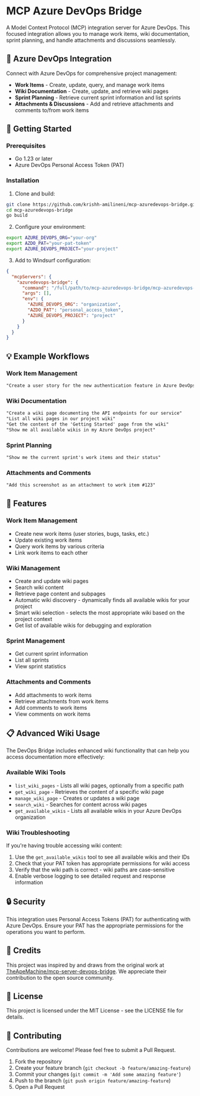 # MCP Azure DevOps Bridge

A Model Context Protocol (MCP) integration server for Azure DevOps. This focused integration allows you to manage work items, wiki documentation, sprint planning, and handle attachments and discussions seamlessly.

## 🌉 Azure DevOps Integration

Connect with Azure DevOps for comprehensive project management:

- **Work Items** - Create, update, query, and manage work items
- **Wiki Documentation** - Create, update, and retrieve wiki pages
- **Sprint Planning** - Retrieve current sprint information and list sprints
- **Attachments & Discussions** - Add and retrieve attachments and comments to/from work items

## 🚀 Getting Started

### Prerequisites

- Go 1.23 or later
- Azure DevOps Personal Access Token (PAT)

### Installation

1. Clone and build:

```bash
git clone https://github.com/krishh-amilineni/mcp-azuredevops-bridge.git
cd mcp-azuredevops-bridge
go build
```

2. Configure your environment:

```bash
export AZURE_DEVOPS_ORG="your-org"
export AZDO_PAT="your-pat-token"
export AZURE_DEVOPS_PROJECT="your-project"
```

3. Add to Windsurf configuration:

```json
{
  "mcpServers": {
    "azuredevops-bridge": {
      "command": "/full/path/to/mcp-azuredevops-bridge/mcp-azuredevops-bridge",
      "args": [],
      "env": {
        "AZURE_DEVOPS_ORG": "organization",
        "AZDO_PAT": "personal_access_token",
        "AZURE_DEVOPS_PROJECT": "project"
      }
    }
  }
}
```

## 💡 Example Workflows

### Work Item Management

```txt
"Create a user story for the new authentication feature in Azure DevOps"
```

### Wiki Documentation

```txt
"Create a wiki page documenting the API endpoints for our service"
"List all wiki pages in our project wiki"
"Get the content of the 'Getting Started' page from the wiki"
"Show me all available wikis in my Azure DevOps project"
```

### Sprint Planning

```txt
"Show me the current sprint's work items and their status"
```

### Attachments and Comments

```txt
"Add this screenshot as an attachment to work item #123"
```

## 🔧 Features

### Work Item Management
- Create new work items (user stories, bugs, tasks, etc.)
- Update existing work items
- Query work items by various criteria
- Link work items to each other

### Wiki Management
- Create and update wiki pages
- Search wiki content
- Retrieve page content and subpages
- Automatic wiki discovery - dynamically finds all available wikis for your project
- Smart wiki selection - selects the most appropriate wiki based on the project context
- Get list of available wikis for debugging and exploration

### Sprint Management
- Get current sprint information
- List all sprints
- View sprint statistics

### Attachments and Comments
- Add attachments to work items
- Retrieve attachments from work items
- Add comments to work items
- View comments on work items

## 📋 Advanced Wiki Usage

The DevOps Bridge includes enhanced wiki functionality that can help you access documentation more effectively:

### Available Wiki Tools

- `list_wiki_pages` - Lists all wiki pages, optionally from a specific path
- `get_wiki_page` - Retrieves the content of a specific wiki page
- `manage_wiki_page` - Creates or updates a wiki page
- `search_wiki` - Searches for content across wiki pages
- `get_available_wikis` - Lists all available wikis in your Azure DevOps organization

### Wiki Troubleshooting

If you're having trouble accessing wiki content:

1. Use the `get_available_wikis` tool to see all available wikis and their IDs
2. Check that your PAT token has appropriate permissions for wiki access
3. Verify that the wiki path is correct - wiki paths are case-sensitive
4. Enable verbose logging to see detailed request and response information

## 🔒 Security

This integration uses Personal Access Tokens (PAT) for authenticating with Azure DevOps. Ensure your PAT has the appropriate permissions for the operations you want to perform.

## 📝 Credits

This project was inspired by and draws from the original work at [TheApeMachine/mcp-server-devops-bridge](https://github.com/TheApeMachine/mcp-server-devops-bridge). We appreciate their contribution to the open source community.

## 📝 License

This project is licensed under the MIT License - see the LICENSE file for details.

## 🤝 Contributing

Contributions are welcome! Please feel free to submit a Pull Request.

1. Fork the repository
2. Create your feature branch (`git checkout -b feature/amazing-feature`)
3. Commit your changes (`git commit -m 'Add some amazing feature'`)
4. Push to the branch (`git push origin feature/amazing-feature`)
5. Open a Pull Request

